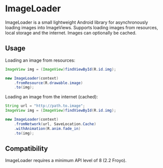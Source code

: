 # ImageLoader
ImageLoader is a small lightweight Android library for asynchronously loading images into ImageViews. Supports loading images from resources, local storage and the internet. Images can optionally be cached.

## Usage
Loading an image from resources:
```java
ImageView img = (ImageView)findViewById(R.id.img);

new ImageLoader(context)
    .fromResource(R.drawable.image)
    .to(img);
```

Loading an image from the internet (cached):
```java
String url = "http://path.to.image";
ImageView img = (ImageView)findViewById(R.id.img);

new ImageLoader(context)
    .fromNetwork(url, SaveLocation.Cache)
    .withAnimation(R.anim.fade_in)
    .to(img);
```

## Compatibility
ImageLoader requires a minimum API level of 8 (2.2 Froyo).
